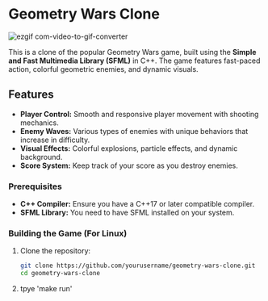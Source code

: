 # Geometry Wars Clone

![ezgif com-video-to-gif-converter](https://github.com/user-attachments/assets/e68beda9-714e-45fe-a707-ffbfe9ac2ce6)

This is a clone of the popular Geometry Wars game, built using the **Simple and Fast Multimedia Library (SFML)** in C++.
The game features fast-paced action, colorful geometric enemies, and dynamic visuals.

## Features

- **Player Control:** Smooth and responsive player movement with shooting mechanics.
- **Enemy Waves:** Various types of enemies with unique behaviors that increase in difficulty.
- **Visual Effects:** Colorful explosions, particle effects, and dynamic background.
- **Score System:** Keep track of your score as you destroy enemies.

### Prerequisites

- **C++ Compiler:** Ensure you have a C++17 or later compatible compiler.
- **SFML Library:** You need to have SFML installed on your system.

### Building the Game (For Linux)

1. Clone the repository:

   ```bash
   git clone https://github.com/yourusername/geometry-wars-clone.git
   cd geometry-wars-clone
2. tpye 'make run'
